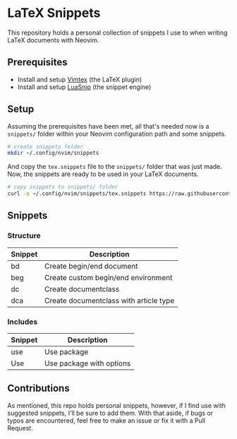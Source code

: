 # LaTeX Snippets

This repository holds a personal collection of snippets I use to when writing LaTeX documents with Neovim.

## Prerequisites

- Install and setup [Vimtex](https://github.com/lervag/vimtex) (the LaTeX plugin)
- Install and setup [LuaSnip](https://github.com/L3MON4D3/LuaSnip) (the snippet engine)

## Setup

Assuming the prerequisites have been met, all that's needed now is a `snippets/` folder within your Neovim configuration path and some snippets.

```sh
# create snippets folder
mkdir ~/.config/nvim/snippets
```

And copy the `tex.snippets` file to the `snippets/` folder that was just made. Now, the snippets are ready to be used in your LaTeX documents.

```sh
# copy snippets to snippets/ folder
curl -o ~/.config/nvim/snippets/tex.snippets https://raw.githubusercontent.com/gruelingpine185/latex-snippets/main/tex.snippets
```

## Snippets

### Structure

| Snippet | Description |
| ------- | ----------- |
| bd | Create begin/end document |
| beg | Create custom begin/end environment |
| dc | Create documentclass |
| dca | Create documentclass with article type |

### Includes

| Snippet | Description |
| ------- | ----------- |
| use | Use package |
| Use | Use package with options |

## Contributions

As mentioned, this repo holds personal snippets, however, if I find use with suggested snippets, I'll be sure to add them. With that aside, if bugs or typos are encountered, feel free to make an issue or fix it with a Pull Request.
